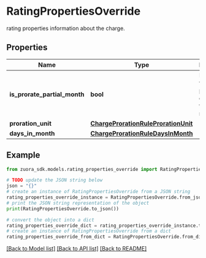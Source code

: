 # RatingPropertiesOverride

rating properties information about the charge. 

## Properties

Name | Type | Description | Notes
------------ | ------------- | ------------- | -------------
**is_prorate_partial_month** | **bool** | Indicates whether to prorate the charge for the partial month.  | [optional] 
**proration_unit** | [**ChargeProrationRuleProrationUnit**](ChargeProrationRuleProrationUnit.md) |  | [optional] 
**days_in_month** | [**ChargeProrationRuleDaysInMonth**](ChargeProrationRuleDaysInMonth.md) |  | [optional] 

## Example

```python
from zuora_sdk.models.rating_properties_override import RatingPropertiesOverride

# TODO update the JSON string below
json = "{}"
# create an instance of RatingPropertiesOverride from a JSON string
rating_properties_override_instance = RatingPropertiesOverride.from_json(json)
# print the JSON string representation of the object
print(RatingPropertiesOverride.to_json())

# convert the object into a dict
rating_properties_override_dict = rating_properties_override_instance.to_dict()
# create an instance of RatingPropertiesOverride from a dict
rating_properties_override_from_dict = RatingPropertiesOverride.from_dict(rating_properties_override_dict)
```
[[Back to Model list]](../README.md#documentation-for-models) [[Back to API list]](../README.md#documentation-for-api-endpoints) [[Back to README]](../README.md)


